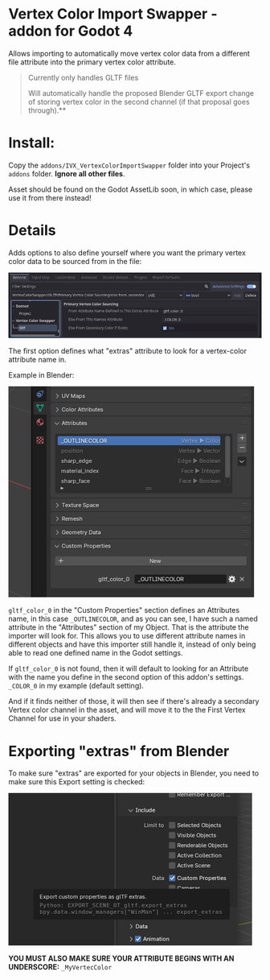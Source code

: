 # Vertex Color Import Swapper - addon for Godot 4

Allows importing to automatically move vertex color data from a different file attribute into the primary vertex color attribute.

>Currently only handles GLTF files
>
>Will automatically handle the proposed Blender GLTF export change of storing vertex color in the second channel (if that proposal goes through).**

# Install:

  Copy the `addons/IVX_VertexColorImportSwapper` folder into your Project's `addons` folder. **Ignore all other files**.

  Asset should be found on the Godot AssetLib soon, in which case, please use it from there instead!


# Details

Adds options to also define yourself where you want the primary vertex color data to be sourced from in the file:

![](https://github.com/Invertex/GODOT_Vertex-Color-Import-Swapper/raw/master/GitAssets/settings_image.png)

The first option defines what "extras" attribute to look for a vertex-color attribute name in.

Example in Blender:

![](https://github.com/Invertex/GODOT_Vertex-Color-Import-Swapper/raw/master/GitAssets/extras_attribute_reference_option.png)

`gltf_color_0` in the "Custom Properties" section defines an Attributes name, in this case `_OUTLINECOLOR`, and as you can see, I have such a named attribute in the "Attributes" section of my Object. That is the attribute the importer will look for.
This allows you to use different attribute names in different objects and have this importer still handle it, instead of only being able to read one defined name in the Godot settings.

If `gltf_color_0` is not found, then it will default to looking for an Attribute with the name you define in the second option of this addon's settings. `_COLOR_0` in my example (default setting).

And if it finds neither of those, it will then see if there's already a secondary Vertex color channel in the asset, and will move it to the the First Vertex Channel for use in your shaders.


# Exporting "extras" from Blender

To make sure "extras" are exported for your objects in Blender, you need to make sure this Export setting is checked:

![](https://github.com/Invertex/GODOT_Vertex-Color-Import-Swapper/raw/master/GitAssets/blender_export_extras_setting.png)

**YOU MUST ALSO MAKE SURE YOUR ATTRIBUTE BEGINS WITH AN UNDERSCORE:**  `_MyVertecColor`
